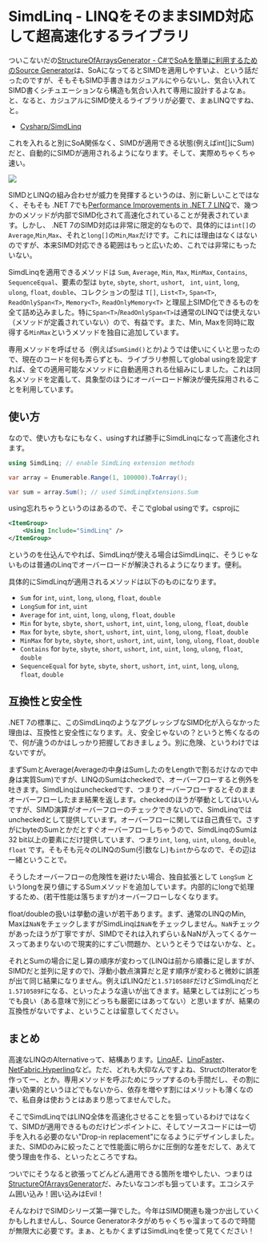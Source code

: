 # SimdLinq - LINQをそのままSIMD対応して超高速化するライブラリ

ついこないだの[StructureOfArraysGenerator - C#でSoAを簡単に利用するためのSource Generator](https://neue.cc/2023/01/27_StructureOfArraysGenerator.html)は、SoAになってるとSIMDを適用しやすいよ、という話だったのですが、そもそもSIMD手書きはカジュアルにやらないし、気合い入れてSIMD書くシチュエーションなら構造も気合い入れて専用に設計するよなぁ。と、なると、カジュアルにSIMD使えるライブラリが必要で、まぁLINQですね、と。

* [Cysharp/SimdLinq](https://github.com/Cysharp/SimdLinq)

これを入れると別にSoA関係なく、SIMDが適用できる状態(例えばint[]にSum)だと、自動的にSIMDが適用されるようになります。そして、実際めちゃくちゃ速い。

![](https://user-images.githubusercontent.com/46207/215410106-b68d8567-5abf-4aa4-a050-a803b1913187.png)

SIMDとLINQの組み合わせが威力を発揮するというのは、別に新しいことではなく、そもそも .NET 7でも[Performance Improvements in .NET 7 LINQ](https://devblogs.microsoft.com/dotnet/performance_improvements_in_net_7/#linq)で、幾つかのメソッドが内部でSIMD化されて高速化されていることが発表されています。しかし、 .NET 7のSIMD対応は非常に限定的なもので、具体的には`int[]`の`Average`,`Min`,`Max`、それと`long[]`の`Min`,`Max`だけです。これには理由はなくはないのですが、本来SIMD対応できる範囲はもっと広いため、これでは非常にもったいない。

SimdLinqを適用できるメソッドは `Sum`, `Average`, `Min`, `Max`, `MinMax`, `Contains`, `SequenceEqual`、要素の型は `byte`, `sbyte`, `short`, `ushort`, ` int`, `uint`, `long`, `ulong`, `float`, `double`、コレクションの型は `T[]`, `List<T>`, `Span<T>`, `ReadOnlySpan<T>`, `Memory<T>`, `ReadOnlyMemory<T>` と理屈上SIMD化できるものを全て詰め込みました。特に`Span<T>`/`ReadOnlySpan<T>`は通常のLINQでは使えない（メソッドが定義されていない）ので、有益です。また、Min, Maxを同時に取得する`MinMax`というメソッドを独自に追加しています。

専用メソッドを呼ばせる（例えば`SumSimd()`とか)ようでは使いにくいと思ったので、現在のコードを何も弄らずとも、ライブラリ参照してglobal usingを設定すれば、全ての適用可能なメソッドに自動適用される仕組みにしました。これは同名メソッドを定義して、具象型のほうにオーバーロード解決が優先採用されることを利用しています。

使い方
---
なので、使い方もなにもなく、usingすれば勝手にSimdLinqになって高速化されます。

```csharp
using SimdLinq; // enable SimdLinq extension methods

var array = Enumerable.Range(1, 100000).ToArray();

var sum = array.Sum(); // used SimdLinqExtensions.Sum
```

using忘れちゃうというのはあるので、そこでglobal usingです。csprojに

```xml
<ItemGroup>
    <Using Include="SimdLinq" />
</ItemGroup>
```

というのを仕込んでやれば、SimdLinqが使える場合はSimdLinqに、そうじゃないものは普通のLinqでオーバーロードが解決されるようになります。便利。

具体的にSimdLinqが適用されるメソッドは以下のものになります。

* `Sum` for `int`, `uint`, `long`, `ulong`, `float`, `double`
* `LongSum` for `int`, `uint`
* `Average` for `int`, `uint`, `long`, `ulong`, `float`, `double`
* `Min` for `byte`, `sbyte`, `short`, `ushort`, `int`, `uint`, `long`, `ulong`, `float`, `double`
* `Max` for `byte`, `sbyte`, `short`, `ushort`, `int`, `uint`, `long`, `ulong`, `float`, `double`
* `MinMax` for `byte`, `sbyte`, `short`, `ushort`, `int`, `uint`, `long`, `ulong`, `float`, `double`
* `Contains` for `byte`, `sbyte`, `short`, `ushort`, `int`, `uint`, `long`, `ulong`, `float`, `double`
* `SequenceEqual` for `byte`, `sbyte`, `short`, `ushort`, `int`, `uint`, `long`, `ulong`, `float`, `double`

互換性と安全性
---
.NET 7の標準に、このSimdLinqのようなアグレッシブなSIMD化が入らなかった理由は、互換性と安全性になります。え、安全じゃないの？というと怖くなるので、何が違うのかはしっかり把握しておきましょう。別に危険、というわけではないですが。

まずSumとAverage(Averageの中身はSumしたのをLengthで割るだけなので中身は実質Sum)ですが、LINQのSumはcheckedで、オーバーフローすると例外を吐きます。SimdLinqはuncheckedです、つまりオーバーフローするとそのままオーバーフローしたまま結果を返します。checkedのほうが挙動としてはいいんですが、SIMD演算がオーバーフローのチェックできないので、SimdLinqではuncheckedとして提供しています。オーバーフローに関しては自己責任で。さすがにbyteのSumとかだとすぐオーバーフローしちゃうので、SimdLinqのSumは32 bit以上の要素にだけ提供しています、つまり`int`, `long`, `uint`, `ulong`, `double`, `float` です。そもそも元々のLINQのSum(引数なし)も`int`からなので、その辺は一緒ということで。

そうしたオーバーフローの危険性を避けたい場合、独自拡張として `LongSum` というlongを戻り値にするSumメソッドを追加しています。内部的にlongで処理するため、(若干性能は落ちますが)オーバーフローしなくなります。

float/doubleの扱いは挙動の違いが若干あります。まず、通常のLINQのMin, Maxは`NaN`をチェックしますがSimdLinqは`NaN`をチェックしません。`NaN`チェックがあったほうが丁寧ですが、SIMDでそれは入れずらい＆NaNが入ってくるケースってあまりないので現実的にすごい問題か、というとそうではないかな、と。

それとSumの場合に足し算の順序が変わって(LINQは前から順番に足しますが、SIMDだと並列に足すので)、浮動小数点演算だと足す順序が変わると微妙に誤差が出て同じ結果になりません。例えばLINQだと`1.5710588F`だけどSimdLinqだと`1.5710589F`になる、といったような違いが出てきます。結果としては別にどっちでも良い（ある意味で別にどっちも厳密にはあってない）と思いますが、結果の互換性がないですよ、ということは留意してください。

まとめ
---
高速なLINQのAlternativeって、結構あります。[LinqAF](https://github.com/kevin-montrose/LinqAF)、[LinqFaster](https://github.com/jackmott/LinqFaster)、[NetFabric.Hyperlinq](https://github.com/NetFabric/NetFabric.Hyperlinq)など。ただ、どれも大仰なんですよね、StructのIteratorを作ってー、とか。専用メソッドを呼ぶためにラップするのも手間だし、その割に凄い効果的というほどでもないから、依存を増やす割にはメリットも薄くなので、私自身は使おうとはあまり思ってませんでした。

そこでSimdLinqではLINQ全体を高速化させることを狙っているわけではなくて、SIMDが適用できるものだけピンポイントに、そしてソースコードには一切手を入れる必要のない"Drop-in replacement"になるようにデザインしました。また、SIMDのみに絞ったことで性能面に明らかに圧倒的な差をだして、あえて使う理由を作る、といったところですね。

ついでにそうなると欲張ってどんどん適用できる箇所を増やしたい、つまりは[StructureOfArraysGenerator](https://github.com/Cysharp/StructureOfArraysGenerator)だ、みたいなコンボも狙っています。エコシステム囲い込み！囲い込みはEvil！

そんなわけでSIMDシリーズ第一弾でした。今年はSIMD関連も幾つか出していくかもしれませんし、Source Generatorネタがめちゃくちゃ溜まってるので時間が無限大に必要です。まぁ、ともかくまずはSimdLinqを使って見てください！
